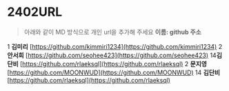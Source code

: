 # 2402URL
> 아래와 같이 MD 방식으로 개인 url을 추가해 주세요
**이름: github 주소**

1 **김미리** [https://github.com/kimmiri1234](https://github.com/kimmiri1234)
2 **안서희** [https://github.com/seohee423](https://github.com/seohee423)
14**김단비** [https://github.com/rlaeksql](https://github.com/rlaeksql)
2 **문지영** [https://github.com/MOONWUD](https://github.com/MOONWUD)
14 **김단비** [https://github.com/rlaeksql](https://github.com/rlaeksql)